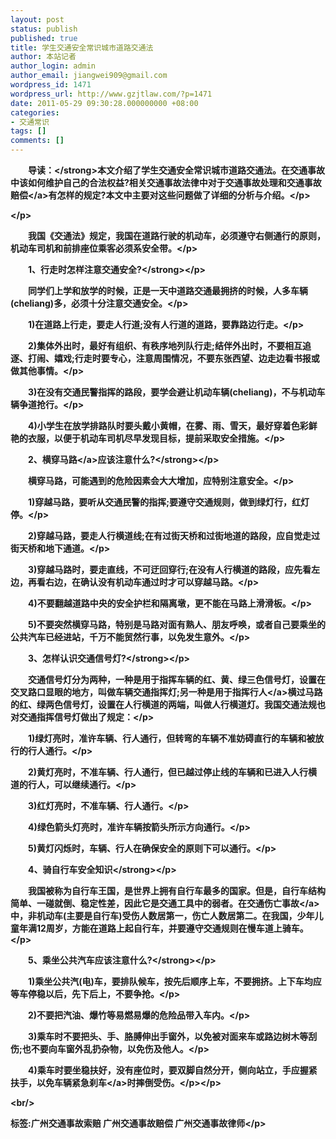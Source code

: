```yaml
---
layout: post
status: publish
published: true
title: 学生交通安全常识城市道路交通法
author: 本站记者
author_login: admin
author_email: jiangwei909@gmail.com
wordpress_id: 1471
wordpress_url: http://www.gzjtlaw.com/?p=1471
date: 2011-05-29 09:30:28.000000000 +08:00
categories:
- 交通常识
tags: []
comments: []
---
```

<p><p><strong>　　导读：<&#47;strong>本文介绍了学生交通安全常识城市道路交通法。在交通事故中该如何维护自己的合法权益?相关交通事故法律中对于交通事故处理和<a>交通事故赔偿<&#47;a>有怎样的规定?本文中主要对这些问题做了详细的分析与介绍。<&#47;p><p><&#47;p><p>　　我国《交通法》规定，我国在道路行驶的机动车，必须遵守右侧通行的原则，机动车司机和前排座位乘客必须系安全带。<&#47;p><p><strong>　　1、行走时怎样注意交通安全?<&#47;strong><&#47;p><p>　　同学们上学和放学的时候，正是一天中道路交通最拥挤的时候，人多车辆(cheliang)多，必须十分注意交通安全。<&#47;p><p>　　1)在道路上行走，要走人行道;没有人行道的道路，要靠路边行走。<&#47;p><p>　　2)集体外出时，最好有组织、有秩序地列队行走;结伴外出时，不要相互追逐、打闹、嬉戏;行走时要专心，注意周围情况，不要东张西望、边走边看书报或做其他事情。<&#47;p><p>　　3)在没有交通民警指挥的路段，要学会避让机动车辆(cheliang)，不与机动车辆争道抢行。<&#47;p><p>　　4)小学生在放学排路队时要头戴小黄帽，在雾、雨、雪天，最好穿着色彩鲜艳的衣服，以便于机动车司机尽早发现目标，提前采取安全措施。<&#47;p><p><strong>　　2、<a>横穿马路<&#47;a>应该注意什么?<&#47;strong><&#47;p><p>　　横穿马路，可能遇到的危险因素会大大增加，应特别注意安全。<&#47;p><p>　　1)穿越马路，要听从交通民警的指挥;要遵守交通规则，做到绿灯行，红灯停。<&#47;p><p>　　2)穿越马路，要走人行横道线;在有过街天桥和过街地道的路段，应自觉走过街天桥和地下通道。<&#47;p><p>　　3)穿越马路时，要走直线，不可迂回穿行;在没有人行横道的路段，应先看左边，再看右边，在确认没有机动车通过时才可以穿越马路。<&#47;p><p>　　4)不要翻越道路中央的安全护栏和隔离墩，更不能在马路上滑滑板。<&#47;p><p>　　5)不要突然横穿马路，特别是马路对面有熟人、朋友呼唤，或者自己要乘坐的公共汽车已经进站，千万不能贸然行事，以免发生意外。<&#47;p><p><strong>　　3、怎样认识交通信号灯?<&#47;strong><&#47;p><p>　　交通信号灯分为两种，一种是用于指挥车辆的红、黄、绿三色信号灯，设置在交叉路口显眼的地方，叫做车辆交通指挥灯;另一种是用于指挥<a>行人<&#47;a>横过马路的红、绿两色信号灯，设置在人行横道的两端，叫做人行横道灯。我国交通法规也对交通指挥信号灯做出了规定：<&#47;p><p>　　1)绿灯亮时，准许车辆、行人通行，但转弯的车辆不准妨碍直行的车辆和被放行的行人通行。<&#47;p><p>　　2)黄灯亮时，不准车辆、行人通行，但已越过停止线的车辆和已进入人行横道的行人，可以继续通行。<&#47;p><p>　　3)红灯亮时，不准车辆、行人通行。<&#47;p><p>　　4)绿色箭头灯亮时，准许车辆按箭头所示方向通行。<&#47;p><p>　　5)黄灯闪烁时，车辆、行人在确保安全的原则下可以通行。<&#47;p><p><strong>　　4、骑自行车安全知识<&#47;strong><&#47;p><p>　　我国被称为自行车王国，是世界上拥有自行车最多的国家。但是，自行车结构简单、一碰就倒、稳定性差，因此它是交通工具中的弱者。在交通<a>伤亡事故<&#47;a>中，非机动车(主要是自行车)受伤人数居第一，伤亡人数居第二。在我国，少年儿童年满12周岁，方能在道路上起自行车，并要遵守交通规则在慢车道上骑车。<&#47;p><p><strong>　　5、乘坐公共汽车应该注意什么?<&#47;strong><&#47;p><p>　　1)乘坐公共汽(电)车，要排队候车，按先后顺序上车，不要拥挤。上下车均应等车停稳以后，先下后上，不要争抢。<&#47;p><p>　　2)不要把汽油、爆竹等易燃易爆的危险品带入车内。<&#47;p><p>　　3)乘车时不要把头、手、胳膊伸出手窗外，以免被对面来车或路边树木等刮伤;也不要向车窗外乱扔杂物，以免伤及他人。<&#47;p><p>　　4)乘车时要坐稳扶好，没有座位时，要双脚自然分开，侧向站立，手应握紧扶手，以免车辆紧急<a>刹车<&#47;a>时摔倒受伤。<&#47;p><&#47;p><br&#47;><p>标签:广州交通事故索赔 广州交通事故赔偿 广州交通事故律师<&#47;p>

